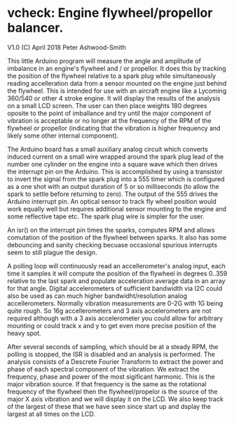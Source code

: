 
vcheck: Engine flywheel/propellor balancer. 
==========================================
V1.0 (C) April 2018 Peter Ashwood-Smith
  
This little Arduino program will measure the angle and amplitude of imbalance in an engine's flywheel and / or propellor.
It does this by tracking the position of the flywheel relative to a spark plug while simultaneously reading accelleration data 
from a sensor mounted on the engine just behind the flywheel. This is intended for use with an aircraft engine like a Lycoming
360/540 or other 4 stroke engine. It will display the results of the analysis on a small LCD screen. The user can then place
weights 180 degrees oposite to the point of imballance and try until the major component of vibration is acceptable or no 
longer at the frequency of the RPM of the flywheel or propellor (indicating that the vibration is higher frequency and likely
some other internal component).
  
The Arduino board has a small auxiliary analog circuit which converts induced current on a small wire wrapped around the spark
plug lead of the number one cylinder on the engine into a square wave which then drives the interrupt pin on the Arduino.
This is accomplished by using a transistor to invert the signal from the spark plug into a 555 timer which is configured as a one 
shot with an output duration of 5 or so milliseconds (to allow the spark to settle before returning to zero). The output of the
555 drives the Arduino interrupt pin. An optical sensor to track fly wheel position would work equally well but requires additional
sensor mounting to the engine and some reflective tape etc. The spark plug wire is simpler for the user.
  
An isr() on the interrupt pin times the sparks, computes RPM and allows comutation of the position of the flywheel between 
sparks. It also has some debouncing and sanity checking becuase occasional spurious interrupts seem to still plague the design.
  
A polling loop will continuously read an accellerometer's analog input, each time it samples it will compute the 
position of the flywheel in degrees 0..359 relative to the last spark and populate acceleration average data in an array for that
angle. Digital accelerometers of sufficient bandwidth via I2C could also be used as can much higher bandwidht/resolution 
analog accellerometers. Normally vibration measurements are 0-2G with 1G being quite rough. So 16g accellerometers and 3 axis 
accelerometers are not required although with a 3 axis accelerometer you could allow for arbitrary mounting or could track x and y 
to get even more precise position of the heavy spot.
  
After several seconds of sampling, which should be at a steady RPM, the polling is stopped, the ISR is disabled and an analysis
is performed. The analysis consists of a Descrete Fourier Transform to extract the power and phase of each spectral component of
the vibration. We extract the frequency, phase and power of the most sigificant harmonic. This is the major vibration source.
If that frequency is the same as the rotational frequency of the flywheel then the flywheel/propelor is the source of the major
X axis vibration and we will display it on the LCD. We also keep track of the largest of these that we have seen since start up and 
dsplay the largest at all times on the LCD.

